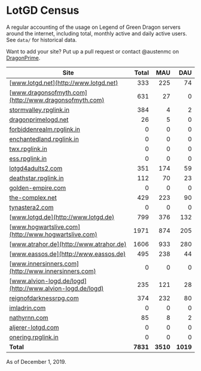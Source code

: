 # LotGD Census
A regular accounting of the usage on Legend of Green Dragon servers around the internet, including total, monthly active and daily active users. See `data/` for historical data.

Want to add your site? Put up a pull request or contact @austenmc on [DragonPrime](http://dragonprime.net).


Site | Total | MAU | DAU
--- | ---:| ---:| ---:
[www.lotgd.net](http://www.lotgd.net)|333|225|74
[www.dragonsofmyth.com](http://www.dragonsofmyth.com)|631|27|0
[stormvalley.rpglink.in](http://stormvalley.rpglink.in)|384|4|2
[dragonprimelogd.net](http://dragonprimelogd.net)|26|5|0
[forbiddenrealm.rpglink.in](http://forbiddenrealm.rpglink.in)|0|0|0
[enchantedland.rpglink.in](http://enchantedland.rpglink.in)|0|0|0
[twx.rpglink.in](http://twx.rpglink.in)|0|0|0
[ess.rpglink.in](http://ess.rpglink.in)|0|0|0
[lotgd4adults2.com](http://lotgd4adults2.com)|351|174|59
[deathstar.rpglink.in](http://deathstar.rpglink.in)|112|70|23
[golden-empire.com](http://golden-empire.com)|0|0|0
[the-complex.net](http://the-complex.net)|429|223|90
[tynastera2.com](http://tynastera2.com)|0|0|0
[www.lotgd.de](http://www.lotgd.de)|799|376|132
[www.hogwartslive.com](http://www.hogwartslive.com)|1971|874|205
[www.atrahor.de](http://www.atrahor.de)|1606|933|280
[www.eassos.de](http://www.eassos.de)|495|238|44
[www.innersinners.com](http://www.innersinners.com)|0|0|0
[www.alvion-logd.de/logd](http://www.alvion-logd.de/logd)|235|121|28
[reignofdarknessrpg.com](http://reignofdarknessrpg.com)|374|232|80
[imladrin.com](http://imladrin.com)|0|0|0
[nathyrnn.com](http://nathyrnn.com)|85|8|2
[aljerer-lotgd.com](http://aljerer-lotgd.com)|0|0|0
[onering.rpglink.in](http://onering.rpglink.in)|0|0|0
**Total**|**7831**|**3510**|**1019**

As of December 1, 2019.
